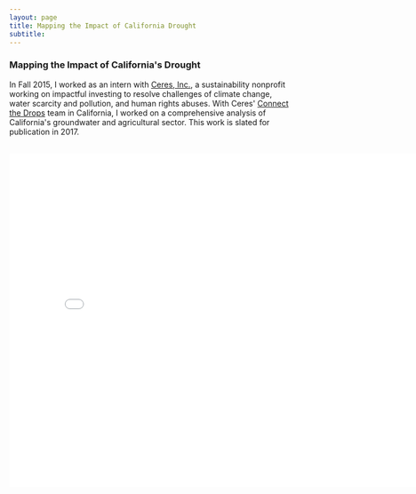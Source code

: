 ```yaml
---
layout: page
title: Mapping the Impact of California Drought 
subtitle: 
---
```


### Mapping the Impact of California's Drought

In Fall 2015, I worked as an intern with [Ceres, Inc.](https://ceres.org), a sustainability nonprofit working on impactful investing to resolve challenges of climate change, water scarcity and pollution, and human rights abuses. With Ceres' [Connect the Drops](https://www.ceres.org/campaigns/connect-the-drops) team in California, I worked on a comprehensive analysis of California's groundwater and agricultural sector. This work is slated for publication in 2017.

<br>

<iframe style="width:800px; height:600px;" src="//arcgis.com/apps/MapJournal/index.html?appid=b107ab2bd32347dd884cf74d8cf54ec3" frameborder="0" allowfullscreen></iframe>

